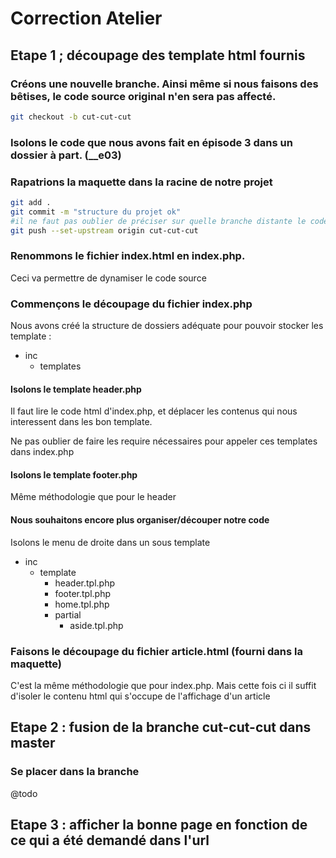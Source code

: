 # Correction Atelier

## Etape 1 ; découpage des template html fournis


### Créons une nouvelle branche. Ainsi même si nous faisons des bêtises, le code source original n'en sera pas affecté.

```sh
git checkout -b cut-cut-cut
```

### Isolons le code que nous avons fait en épisode 3 dans un dossier à part. (__e03)


### Rapatrions la maquette dans la racine de notre projet
```sh
git add .
git commit -m "structure du projet ok"
#il ne faut pas oublier de préciser sur quelle branche distante le code sera poussé (a faire seulement la première fois que l'on pousse une nouvelle branche)
git push --set-upstream origin cut-cut-cut
```

### Renommons le fichier index.html en index.php.
Ceci va permettre de dynamiser le code source

### Commençons le découpage du fichier index.php

Nous avons créé la structure de dossiers adéquate pour pouvoir stocker les template :
- inc
    - templates

#### Isolons le template header.php
Il faut lire le code html d'index.php, et déplacer les contenus qui nous interessent dans les bon template.

Ne pas oublier de faire les require nécessaires pour appeler ces templates dans index.php
#### Isolons le template footer.php
Même méthodologie que pour le header

#### Nous souhaitons encore plus organiser/découper notre code
Isolons le menu de droite dans un sous template
- inc
    - template
        - header.tpl.php
        - footer.tpl.php
        - home.tpl.php
        - partial
            - aside.tpl.php

### Faisons le découpage du fichier article.html (fourni dans la maquette)
C'est la même méthodologie que pour index.php. Mais cette fois ci il suffit d'isoler le contenu html qui s'occupe de l'affichage d'un article

## Etape 2 : fusion de la branche cut-cut-cut dans master

### Se placer dans la branche

@todo



## Etape 3 : afficher la bonne page en fonction de ce qui a été demandé dans l'url







